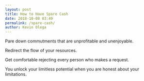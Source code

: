 ```yaml
--- 
layout: post 
title: How to Have Spare Cash
date: 2018-10-08 03:49
permalink: /spare-cash/ 
author: Kevin Olega 
--- 
```

Pare down commutments that are unprofitable and unenjoyable.

Redirect the flow of your resources.

Get comfortable rejecting every person who makes a request.

You unlock your limitless potential when you are honest about your limitations.

